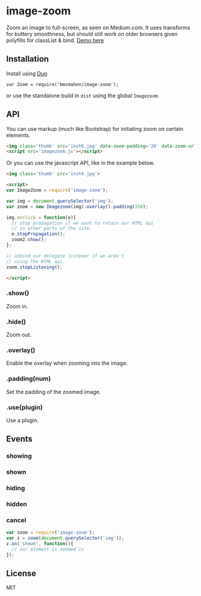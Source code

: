 
# image-zoom

Zoom an image to full-screen, as seen on Medium.com. It uses transforms for buttery smoothness, but should still work on older browsers given polyfills for classList & bind. [Demo here](http://benmcmahen.com/image-zoom/index.html)

## Installation

  Install using [Duo](http://github.com/duojs/duo)

```
var Zoom = require('bmcmahen/image-zoom');
```

  or use the standalone build in `dist` using the global `Imagezoom`.

## API

You can use markup (much like Bootstrap) for initiating zoom on certain elements.

```html
<img class='thumb' src='inst6.jpg' data-zoom-padding='20' data-zoom-url='inst6.jpg' data-zoom-overlay='true'>
<script src='imagezoom.js'></script>
```

Or you can use the javascript API, like in the example below.

```html
<img class='thumb' src='inst6.jpg'>

<script>
var ImageZoom = require('image-zoom');

var img = document.querySelector('img');
var zoom = new Imagezoom(img).overlay().padding(350);

img.onclick = function(e){
  // stop propagation if we want to retain our HTML api
  // in other parts of the site.
  e.stopPropagation();
  zoom2.show();
};

// unbind our delegate listener if we aren't
// using the HTML api.
zoom.stopListening();

</script>
```

### .show()

Zoom in.

### .hide()

Zoom out.

### .overlay()

Enable the overlay when zooming into the image.

### .padding(num)

Set the padding of the zoomed image.

### .use(plugin)

Use a plugin.

## Events

### showing
### shown
### hiding
### hidden
### cancel

```javascript
var zoom = require('image-zoom');
var z = zoom(document.querySelector('img'));
z.on('shown', function(){
  // our element is zoomed in
});
```


## License

  MIT
